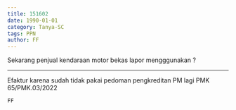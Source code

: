```yaml
---
title: 151602
date: 1990-01-01
category: Tanya-SC
tags: PPN
author: FF
---
```


Sekarang penjual kendaraan motor bekas lapor mengggunakan ?

---

Efaktur karena sudah tidak pakai pedoman pengkreditan PM lagi PMK 65/PMK.03/2022

`FF`
